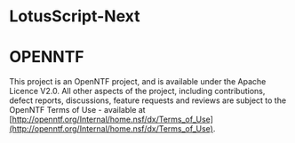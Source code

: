 LotusScript-Next
================

OPENNTF
=======
This project is an OpenNTF project, and is available under the Apache Licence V2.0. All other aspects of the project, including contributions, defect reports, discussions, feature requests and reviews are subject to the OpenNTF Terms of Use - available at [http://openntf.org/Internal/home.nsf/dx/Terms_of_Use](http://openntf.org/Internal/home.nsf/dx/Terms_of_Use).
